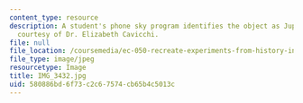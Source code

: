 ```yaml
---
content_type: resource
description: A student's phone sky program identifies the object as Jupiter. Photo
  courtesy of Dr. Elizabeth Cavicchi.
file: null
file_location: /coursemedia/ec-050-recreate-experiments-from-history-inform-the-future-from-the-past-galileo-january-iap-2010/580886bd6f73c2c67574cb65b4c5013c_IMG_3432.jpg
file_type: image/jpeg
resourcetype: Image
title: IMG_3432.jpg
uid: 580886bd-6f73-c2c6-7574-cb65b4c5013c
---
```

